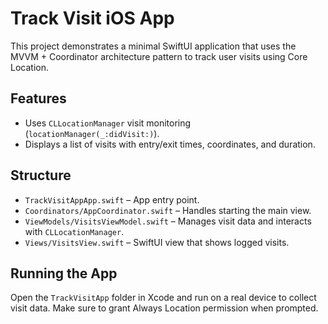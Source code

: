# Track Visit iOS App

This project demonstrates a minimal SwiftUI application that uses the MVVM + Coordinator architecture pattern to track user visits using Core Location.

## Features
- Uses `CLLocationManager` visit monitoring (`locationManager(_:didVisit:)`).
- Displays a list of visits with entry/exit times, coordinates, and duration.

## Structure
- `TrackVisitAppApp.swift` – App entry point.
- `Coordinators/AppCoordinator.swift` – Handles starting the main view.
- `ViewModels/VisitsViewModel.swift` – Manages visit data and interacts with `CLLocationManager`.
- `Views/VisitsView.swift` – SwiftUI view that shows logged visits.

## Running the App
Open the `TrackVisitApp` folder in Xcode and run on a real device to collect visit data.
Make sure to grant Always Location permission when prompted.

